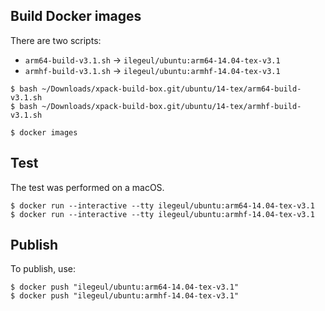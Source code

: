 
## Build Docker images

There are two scripts:

- `arm64-build-v3.1.sh` -> `ilegeul/ubuntu:arm64-14.04-tex-v3.1`
- `armhf-build-v3.1.sh` -> `ilegeul/ubuntu:armhf-14.04-tex-v3.1`

```console
$ bash ~/Downloads/xpack-build-box.git/ubuntu/14-tex/arm64-build-v3.1.sh
$ bash ~/Downloads/xpack-build-box.git/ubuntu/14-tex/armhf-build-v3.1.sh

$ docker images
```

## Test

The test was performed on a macOS.

```console
$ docker run --interactive --tty ilegeul/ubuntu:arm64-14.04-tex-v3.1
$ docker run --interactive --tty ilegeul/ubuntu:armhf-14.04-tex-v3.1
```

## Publish

To publish, use:

```console
$ docker push "ilegeul/ubuntu:arm64-14.04-tex-v3.1"
$ docker push "ilegeul/ubuntu:armhf-14.04-tex-v3.1"
```
